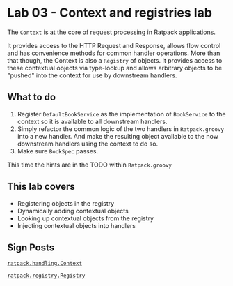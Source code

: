 # Lab 03 - Context and registries lab

The `Context` is at the core of request processing in Ratpack applications.

It provides access to the HTTP Request and Response, allows flow control and has convenience methods for common handler operations.
More than that though, the Context is also a `Registry` of objects.  It provides access to these contextual objects via type-lookup
and allows arbitrary objects to be "pushed" into the context for use by downstream handlers.

## What to do

1. Register `DefaultBookService` as the implementation of `BookService` to the context so it is available to all downstream handlers.
1. Simply refactor the common logic of the two handlers in `Ratpack.groovy` into a new handler. And make the resulting object available
to the now downstream handlers using the context to do so.
1. Make sure `BookSpec` passes.

This time the hints are in the TODO within `Ratpack.groovy`

## This lab covers

* Registering objects in the registry
* Dynamically adding contextual objects
* Looking up contextual objects from the registry
* Injecting contextual objects into handlers

## Sign Posts

[`ratpack.handling.Context`](https://ratpack.io/manual/current/api/ratpack/handling/Context.html)

[`ratpack.registry.Registry`](https://ratpack.io/manual/current/api/ratpack/registry/Registry.html)